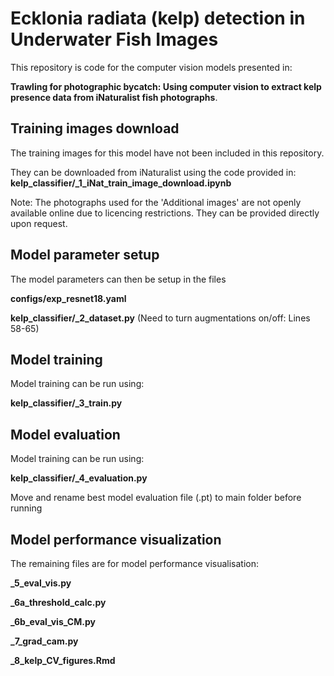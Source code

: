# Ecklonia radiata (kelp) detection in Underwater Fish Images
This repository is code for the computer vision models presented in:

**Trawling for photographic bycatch: Using computer vision to extract kelp presence data from iNaturalist fish photographs**. 


## Training images download

The  training images for this model have not been included in this repository.

They can be downloaded from iNaturalist using the code provided in: **kelp_classifier/_1_iNat_train_image_download.ipynb**

Note: The photographs used for the 'Additional images' are not openly available online due to licencing restrictions. They can be provided directly upon request.


## Model parameter setup
The model parameters can then be setup in the files 

**configs/exp_resnet18.yaml**

**kelp_classifier/_2_dataset.py** (Need to turn augmentations on/off: Lines 58-65)

## Model training
Model training can be run using: 

**kelp_classifier/_3_train.py**

## Model evaluation

Model training can be run using: 

**kelp_classifier/_4_evaluation.py**

 Move and rename best model evaluation file (.pt) to main folder before running

 ## Model performance visualization 
The remaining files are for model performance visualisation:

**_5_eval_vis.py**

**_6a_threshold_calc.py**

**_6b_eval_vis_CM.py**

**_7_grad_cam.py**

**_8_kelp_CV_figures.Rmd**
